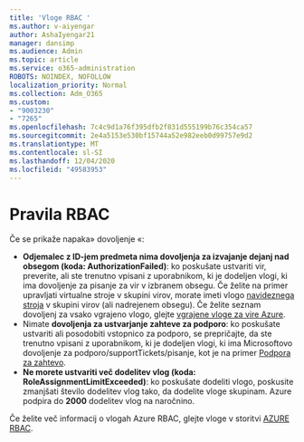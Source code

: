 ```yaml
---
title: 'Vloge RBAC '
ms.author: v-aiyengar
author: AshaIyengar21
manager: dansimp
ms.audience: Admin
ms.topic: article
ms.service: o365-administration
ROBOTS: NOINDEX, NOFOLLOW
localization_priority: Normal
ms.collection: Adm_O365
ms.custom:
- "9003230"
- "7265"
ms.openlocfilehash: 7c4c9d1a76f395dfb2f831d555199b76c354ca57
ms.sourcegitcommit: 2e4a5153e530bf15744a52e982eeb0d99757e9d2
ms.translationtype: MT
ms.contentlocale: sl-SI
ms.lasthandoff: 12/04/2020
ms.locfileid: "49583953"
---
```

# <a name="rbac-rules"></a>Pravila RBAC

Če se prikaže napaka» dovoljenje «: 

- **Odjemalec z ID-jem predmeta nima dovoljenja za izvajanje dejanj nad obsegom (koda: AuthorizationFailed)**: ko poskušate ustvariti vir, preverite, ali ste trenutno vpisani z uporabnikom, ki je dodeljen vlogi, ki ima dovoljenje za pisanje za vir v izbranem obsegu. Če želite na primer upravljati virtualne stroje v skupini virov, morate imeti vlogo [navideznega stroja](https://docs.microsoft.com/azure/role-based-access-control/built-in-roles?WT.mc_id=Portal-Microsoft_Azure_Support#virtual-machine-contributor) v skupini virov (ali nadrejenem obsegu). Če želite seznam dovoljenj za vsako vgrajeno vlogo, glejte [vgrajene vloge za vire Azure](https://docs.microsoft.com/azure/role-based-access-control/built-in-roles?WT.mc_id=Portal-Microsoft_Azure_Support).
- Nimate **dovoljenja za ustvarjanje zahteve za podporo**: ko poskušate ustvariti ali posodobiti vstopnico za podporo, se prepričajte, da ste trenutno vpisani z uporabnikom, ki je dodeljen vlogi, ki ima Microsoftovo dovoljenje za podporo/supportTickets/pisanje, kot je na primer [Podpora za zahtevo](https://docs.microsoft.com/azure/role-based-access-control/built-in-roles?WT.mc_id=Portal-Microsoft_Azure_Support#support-request-contributor).
- **Ne morete ustvariti več dodelitev vlog (koda: RoleAssignmentLimitExceeded)**: ko poskušate dodeliti vlogo, poskusite zmanjšati število dodelitev vlog tako, da dodelite vloge skupinam. Azure podpira do **2000** dodelitev vlog na naročnino.

Če želite več informacij o vlogah Azure RBAC, glejte vloge v storitvi [AZURE RBAC](https://docs.microsoft.com/azure/role-based-access-control/role-assignments-portal?WT.mc_id=Portal-Microsoft_Azure_Support).
